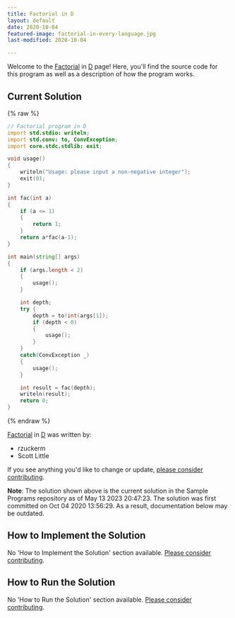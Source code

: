 ```yaml
---
title: Factorial in D
layout: default
date: 2020-10-04
featured-image: factorial-in-every-language.jpg
last-modified: 2020-10-04

---
```


Welcome to the [Factorial](https://sampleprograms.io/projects/factorial) in [D](https://sampleprograms.io/languages/d) page! Here, you'll find the source code for this program as well as a description of how the program works.

## Current Solution

{% raw %}

```d
// Factorial program in D
import std.stdio: writeln;
import std.conv: to, ConvException;
import core.stdc.stdlib: exit;

void usage()
{
    writeln("Usage: please input a non-negative integer");
    exit(0);
}

int fac(int a)
{
    if (a <= 1)
    {
        return 1;
    }
    return a*fac(a-1);
}

int main(string[] args)
{
    if (args.length < 2)
    {
        usage();
    }

    int depth;
    try {
        depth = to!int(args[1]);
        if (depth < 0)
        {
            usage();
        }
    }
    catch(ConvException _)
    {
        usage();
    }

    int result = fac(depth);
    writeln(result);
    return 0;
}
```

{% endraw %}

[Factorial](https://sampleprograms.io/projects/factorial) in [D](https://sampleprograms.io/languages/d) was written by:

- rzuckerm
- Scott Little

If you see anything you'd like to change or update, [please consider contributing](https://github.com/TheRenegadeCoder/sample-programs).

**Note**: The solution shown above is the current solution in the Sample Programs repository as of May 13 2023 20:47:23. The solution was first committed on Oct 04 2020 13:56:29. As a result, documentation below may be outdated.

## How to Implement the Solution

No 'How to Implement the Solution' section available. [Please consider contributing](https://github.com/TheRenegadeCoder/sample-programs-website).

## How to Run the Solution

No 'How to Run the Solution' section available. [Please consider contributing](https://github.com/TheRenegadeCoder/sample-programs-website).